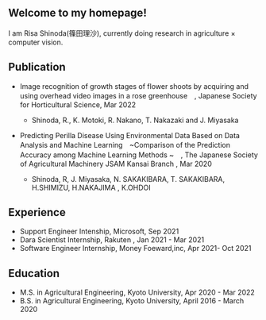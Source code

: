 ## Welcome to my homepage!

I am Risa Shinoda(篠田理沙), currently doing research in agriculture × computer vision.

## Publication
- Image recognition of growth stages of flower shoots by acquiring and using overhead video images in a
rose greenhouse　, Japanese Society for Horticultural Science, Mar 2022
    - Shinoda, R., K. Motoki, R. Nakano, T. Nakazaki and J. Miyasaka

- Predicting Perilla Disease Using Environmental Data Based on Data Analysis and Machine Learning　~Comparison of the Prediction Accuracy among Machine Learning Methods ~　, The Japanese Society of Agricultural Machinery JSAM Kansai Branch , Mar 2020
    - Shinoda, R, J. Miyasaka, N. SAKAKIBARA, T. SAKAKIBARA, H.SHIMIZU, H.NAKAJIMA , K.OHDOI

## Experience
- Support Engineer Intenship, Microsoft, Sep 2021
- Dara Scientist Internship, Rakuten , Jan 2021 - Mar 2021
- Software Engineer Internship, Money Foeward,inc, Apr 2021- Oct 2021

## Education
- M.S. in Agricultural Engineering, Kyoto University, Apr 2020 - Mar 2022
- B.S. in Agricultural Engineering, Kyoto University, April 2016 - March 2020

